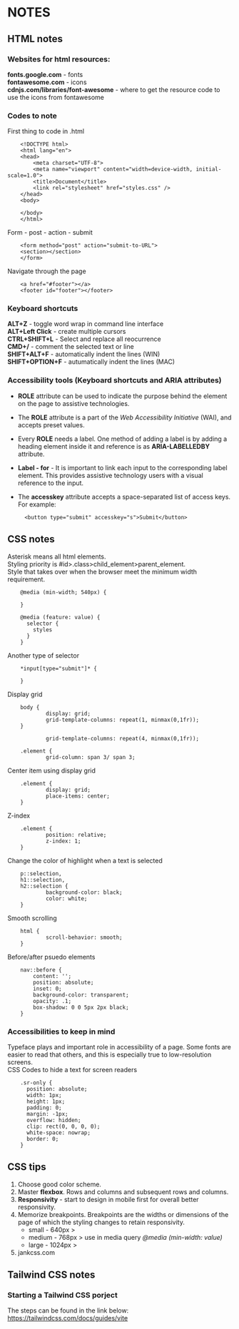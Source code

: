 # NOTES

## HTML notes

### Websites for html resources:  

**fonts.google.com** - fonts  
**fontawesome.com** - icons  
**cdnjs.com/libraries/font-awesome** - where to get the resource code to use the icons from fontawesome  

### Codes to note

First thing to code in .html

        <!DOCTYPE html>
        <html lang="en">
        <head>
            <meta charset="UTF-8">
            <meta name="viewport" content="width=device-width, initial-scale=1.0">
            <title>Document</title>
            <link rel="stylesheet" href="styles.css" />
        </head>
        <body>
    
        </body>
        </html>

Form - post - action - submit

        <form method="post" action="submit-to-URL">
        <section></section>
        </form>

Navigate through the page  

        <a href="#footer"></a>
        <footer id="footer"></footer>

### Keyboard shortcuts

**ALT+Z** - toggle word wrap in command line interface    
**ALT+Left Click** - create multiple cursors  
**CTRL+SHIFT+L** - Select and replace all reocurrence  
**CMD+/** - comment the selected text or line  
**SHIFT+ALT+F** - automatically indent the lines (WIN)  
**SHIFT+OPTION+F** - autumatically indent the lines (MAC)  

### Accessibility tools (Keyboard shortcuts and ARIA attributes)  

- **ROLE** attribute can be used to indicate the purpose behind the element on the page to assistive technologies.  
- The **ROLE** attribute is a part of the *Web Accessibility Initiative* (WAI), and accepts preset values.  
- Every **ROLE** needs a label. One method of adding a label is by adding a heading element inside it and reference is as **ARIA-LABELLEDBY** attribute.  
- **Label - for** - It is important to link each input to the corresponding label element. This provides assistive technology users with a visual reference to the input.  
- The **accesskey** attribute accepts a space-separated list of access keys.  
For example:  

        <button type="submit" accesskey="s">Submit</button>



## CSS notes

Asterisk means all html elements.  
Styling priority is #id>.class>child_element>parent_element.  
Style that takes over when the browser meet the minimum width requirement.  

        @media (min-width; 540px) {

        }

        @media (feature: value) {
          selector {
            styles
          }
        }
        
Another type of selector 

        *input[type="submit"]* {
                
        }

Display grid

        body {
                display: grid;
                grid-template-columns: repeat(1, minmax(0,1fr));
        }

                grid-template-columns: repeat(4, minmax(0,1fr));

        .element {
                grid-column: span 3/ span 3;

Center item using display grid

        .element {
                display: grid;
                place-items: center;
        }

Z-index

        .element {
                position: relative;
                z-index: 1;
        }

Change the color of highlight when a text is selected

        p::selection,
        h1::selection,
        h2::selection {
                background-color: black;
                color: white;
        }

Smooth scrolling

        html {
                scroll-behavior: smooth;
        }

Before/after psuedo elements

        nav::before {
            content: '';
            position: absolute;
            inset: 0;
            background-color: transparent;
            opacity: .1;
            box-shadow: 0 0 5px 2px black;
        }
        
### Accessibilities to keep in mind

Typeface plays and important role in accessibility of a page. Some fonts are easier to read that others, and this is especially true to low-resolution screens.  
CSS Codes to hide a text for screen readers

        .sr-only {
          position: absolute;
          width: 1px;
          height: 1px;
          padding: 0;
          margin: -1px;
          overflow: hidden;
          clip: rect(0, 0, 0, 0);
          white-space: nowrap;
          border: 0;
        }

## CSS tips

1. Choose good color scheme.  
2. Master **flexbox**. Rows and columns and subsequent rows and columns.  
3. **Responsivity** - start to design in mobile first for overall better responsivity.  
4. Memorize breakpoints. Breakpoints are the widths or dimensions of the page of which the styling  changes to retain responsivity.  
    - small - 640px     >
    - medium - 768px    > use in media query *@media (min-width: value)*
    - large - 1024px    >
5. jankcss.com

## Tailwind CSS notes

### Starting a Tailwind CSS porject

The steps can be found in the link below:  
https://tailwindcss.com/docs/guides/vite

